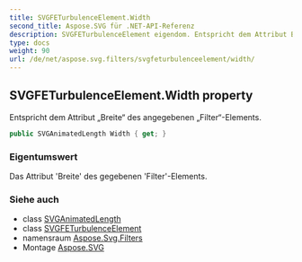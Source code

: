 ```yaml
---
title: SVGFETurbulenceElement.Width
second_title: Aspose.SVG für .NET-API-Referenz
description: SVGFETurbulenceElement eigendom. Entspricht dem Attribut Breite des angegebenen FilterElements.
type: docs
weight: 90
url: /de/net/aspose.svg.filters/svgfeturbulenceelement/width/
---
```

## SVGFETurbulenceElement.Width property

Entspricht dem Attribut „Breite“ des angegebenen „Filter“-Elements.

```csharp
public SVGAnimatedLength Width { get; }
```

### Eigentumswert

Das Attribut 'Breite' des gegebenen 'Filter'-Elements.

### Siehe auch

* class [SVGAnimatedLength](../../../aspose.svg.datatypes/svganimatedlength/)
* class [SVGFETurbulenceElement](../)
* namensraum [Aspose.Svg.Filters](../../svgfeturbulenceelement/)
* Montage [Aspose.SVG](../../../)


